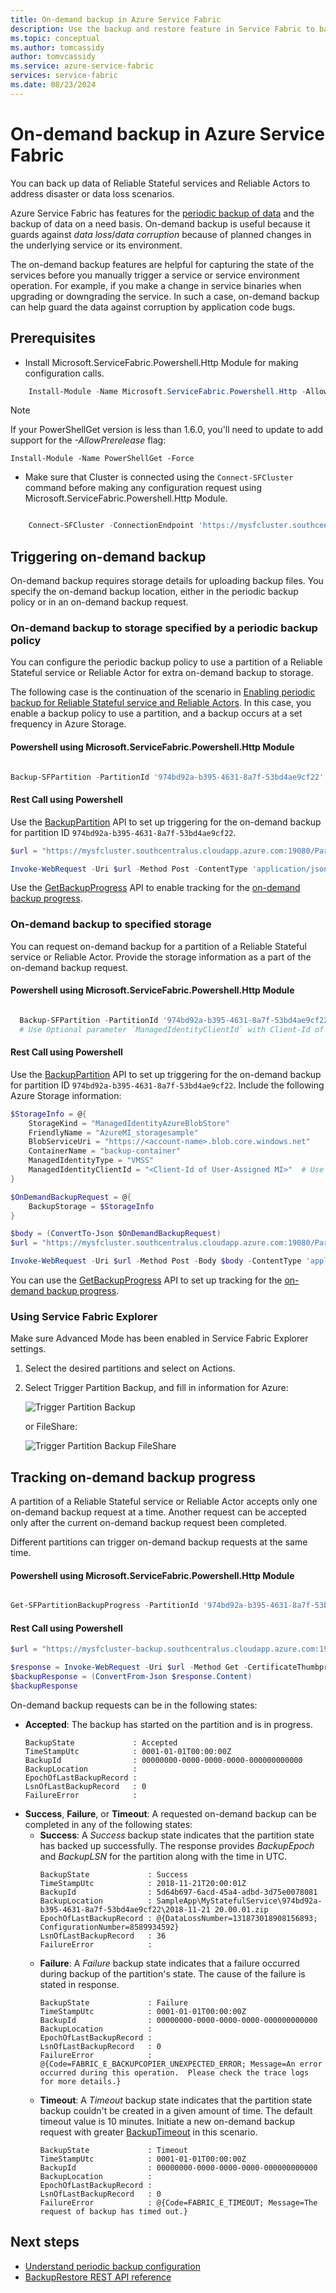 ```yaml
---
title: On-demand backup in Azure Service Fabric 
description: Use the backup and restore feature in Service Fabric to back up your application data on a need basis.
ms.topic: conceptual
ms.author: tomcassidy
author: tomvcassidy
ms.service: azure-service-fabric
services: service-fabric
ms.date: 08/23/2024
---
```


# On-demand backup in Azure Service Fabric

You can back up data of Reliable Stateful services and Reliable Actors to address disaster or data loss scenarios.

Azure Service Fabric has features for the [periodic backup of data](service-fabric-backuprestoreservice-quickstart-azurecluster.md) and the backup of data on a need basis. On-demand backup is useful because it guards against _data loss_/_data corruption_ because of planned changes in the underlying service or its environment.

The on-demand backup features are helpful for capturing the state of the services before you manually trigger a service or service environment operation. For example, if you make a change in service binaries when upgrading or downgrading the service. In such a case, on-demand backup can help guard the data against corruption by application code bugs.
## Prerequisites

- Install Microsoft.ServiceFabric.Powershell.Http Module for making configuration calls.

```powershell
    Install-Module -Name Microsoft.ServiceFabric.Powershell.Http -AllowPrerelease
```

> [!NOTE]
> If your PowerShellGet version is less than 1.6.0, you'll need to update to add support for the *-AllowPrerelease* flag:
>
> `Install-Module -Name PowerShellGet -Force`

- Make sure that Cluster is connected using the `Connect-SFCluster` command before making any configuration request using Microsoft.ServiceFabric.Powershell.Http Module.

```powershell

    Connect-SFCluster -ConnectionEndpoint 'https://mysfcluster.southcentralus.cloudapp.azure.com:19080'   -X509Credential -FindType FindByThumbprint -FindValue '1b7ebe2174649c45474a4819dafae956712c31d3' -StoreLocation 'CurrentUser' -StoreName 'My' -ServerCertThumbprint '1b7ebe2174649c45474a4819dafae956712c31d3'  

```


## Triggering on-demand backup

On-demand backup requires storage details for uploading backup files. You specify the on-demand backup location, either in the periodic backup policy or in an on-demand backup request.

### On-demand backup to storage specified by a periodic backup policy

You can configure the periodic backup policy to use a partition of a Reliable Stateful service or Reliable Actor for extra on-demand backup to storage.

The following case is the continuation of the scenario in [Enabling periodic backup for Reliable Stateful service and Reliable Actors](service-fabric-backuprestoreservice-quickstart-azurecluster.md#enabling-periodic-backup-for-reliable-stateful-service-and-reliable-actors). In this case, you enable a backup policy to use a partition, and a backup occurs at a set frequency in Azure Storage.

#### Powershell using Microsoft.ServiceFabric.Powershell.Http Module

```powershell

Backup-SFPartition -PartitionId '974bd92a-b395-4631-8a7f-53bd4ae9cf22' 

```

#### Rest Call using Powershell

Use the [BackupPartition](/rest/api/servicefabric/sfclient-api-backuppartition) API to set up triggering for the on-demand backup for partition ID `974bd92a-b395-4631-8a7f-53bd4ae9cf22`.

```powershell
$url = "https://mysfcluster.southcentralus.cloudapp.azure.com:19080/Partitions/974bd92a-b395-4631-8a7f-53bd4ae9cf22/$/Backup?api-version=6.4"

Invoke-WebRequest -Uri $url -Method Post -ContentType 'application/json' -CertificateThumbprint '1b7ebe2174649c45474a4819dafae956712c31d3'
```

Use the [GetBackupProgress](/rest/api/servicefabric/sfclient-api-getpartitionbackupprogress) API to enable tracking for the [on-demand backup progress](service-fabric-backup-restore-service-ondemand-backup.md#tracking-on-demand-backup-progress).

### On-demand backup to specified storage

You can request on-demand backup for a partition of a Reliable Stateful service or Reliable Actor. Provide the storage information as a part of the on-demand backup request.


#### Powershell using Microsoft.ServiceFabric.Powershell.Http Module

```powershell

  Backup-SFPartition -PartitionId '974bd92a-b395-4631-8a7f-53bd4ae9cf22' -ManagedIdentityAzureBlobStore -FriendlyName "AzureMI_storagesample" -BlobServiceUri 'https://<account-name>.blob.core.windows.net' -ContainerName 'backup-container' -ManagedIdentityType "VMSS" -ManagedIdentityClientId "<Client-Id of User-Assigned MI>"
  # Use Optional parameter `ManagedIdentityClientId` with Client-Id of User-Assigned Managed Identity in case of multiple User-Assigned Managed Identities assigned to your resource, or both SAMI & UAMI assigned and we need to use UAMI as the default, else no need of this paramter.
```

#### Rest Call using Powershell

Use the [BackupPartition](/rest/api/servicefabric/sfclient-api-backuppartition) API to set up triggering for the on-demand backup for partition ID `974bd92a-b395-4631-8a7f-53bd4ae9cf22`. Include the following Azure Storage information:

```powershell
$StorageInfo = @{
    StorageKind = "ManagedIdentityAzureBlobStore"
    FriendlyName = "AzureMI_storagesample"
    BlobServiceUri = "https://<account-name>.blob.core.windows.net"
    ContainerName = "backup-container"
    ManagedIdentityType = "VMSS"
    ManagedIdentityClientId = "<Client-Id of User-Assigned MI>"  # Use Optional parameter `ManagedIdentityClientId` with Client-Id of User-Assigned Managed Identity in case of multiple User-Assigned Managed Identities assigned to your resource, or both SAMI & UAMI assigned and we need to use UAMI as the default, else no need of this paramter.
}

$OnDemandBackupRequest = @{
    BackupStorage = $StorageInfo
}

$body = (ConvertTo-Json $OnDemandBackupRequest)
$url = "https://mysfcluster.southcentralus.cloudapp.azure.com:19080/Partitions/974bd92a-b395-4631-8a7f-53bd4ae9cf22/$/Backup?api-version=6.4"

Invoke-WebRequest -Uri $url -Method Post -Body $body -ContentType 'application/json' -CertificateThumbprint '1b7ebe2174649c45474a4819dafae956712c31d3'
```

You can use the [GetBackupProgress](/rest/api/servicefabric/sfclient-api-getpartitionbackupprogress) API to set up tracking for the [on-demand backup progress](service-fabric-backup-restore-service-ondemand-backup.md#tracking-on-demand-backup-progress).

### Using Service Fabric Explorer
Make sure Advanced Mode has been enabled in Service Fabric Explorer settings.
1. Select the desired partitions and select on Actions. 
2. Select Trigger Partition Backup, and fill in information for Azure:

    ![Trigger Partition Backup][0]

    or FileShare:

    ![Trigger Partition Backup FileShare][1]

## Tracking on-demand backup progress

A partition of a Reliable Stateful service or Reliable Actor accepts only one on-demand backup request at a time. Another request can be accepted only after the current on-demand backup request been completed.

Different partitions can trigger on-demand backup requests at the same time.


#### Powershell using Microsoft.ServiceFabric.Powershell.Http Module

```powershell

Get-SFPartitionBackupProgress -PartitionId '974bd92a-b395-4631-8a7f-53bd4ae9cf22'

```
#### Rest Call using Powershell

```powershell
$url = "https://mysfcluster-backup.southcentralus.cloudapp.azure.com:19080/Partitions/974bd92a-b395-4631-8a7f-53bd4ae9cf22/$/GetBackupProgress?api-version=6.4"

$response = Invoke-WebRequest -Uri $url -Method Get -CertificateThumbprint '1b7ebe2174649c45474a4819dafae956712c31d3' 
$backupResponse = (ConvertFrom-Json $response.Content) 
$backupResponse
```

On-demand backup requests can be in the following states:

- **Accepted**: The backup has started on the partition and is in progress.
  ```
  BackupState             : Accepted
  TimeStampUtc            : 0001-01-01T00:00:00Z
  BackupId                : 00000000-0000-0000-0000-000000000000
  BackupLocation          :
  EpochOfLastBackupRecord :
  LsnOfLastBackupRecord   : 0
  FailureError            :
  ```
- **Success**, **Failure**, or **Timeout**: A requested on-demand backup can be completed in any of the following states:
  - **Success**: A _Success_ backup state indicates that the partition state has backed up successfully. The response provides _BackupEpoch_ and _BackupLSN_ for the partition along with the time in UTC.
    ```
    BackupState             : Success
    TimeStampUtc            : 2018-11-21T20:00:01Z
    BackupId                : 5d64b697-6acd-45a4-adbd-3d75e0078081
    BackupLocation          : SampleApp\MyStatefulService\974bd92a-b395-4631-8a7f-53bd4ae9cf22\2018-11-21 20.00.01.zip
    EpochOfLastBackupRecord : @{DataLossNumber=131873018908156893; ConfigurationNumber=8589934592}
    LsnOfLastBackupRecord   : 36
    FailureError            :
    ```
  - **Failure**: A _Failure_ backup state indicates that a failure occurred during backup of the partition's state. The cause of the failure is stated in response.
    ```
    BackupState             : Failure
    TimeStampUtc            : 0001-01-01T00:00:00Z
    BackupId                : 00000000-0000-0000-0000-000000000000
    BackupLocation          :
    EpochOfLastBackupRecord :
    LsnOfLastBackupRecord   : 0
    FailureError            : @{Code=FABRIC_E_BACKUPCOPIER_UNEXPECTED_ERROR; Message=An error occurred during this operation.  Please check the trace logs for more details.}
    ```
  - **Timeout**: A _Timeout_ backup state indicates that the partition state backup couldn't be created in a given amount of time. The default timeout value is 10 minutes. Initiate a new on-demand backup request with greater [BackupTimeout](/rest/api/servicefabric/sfclient-api-backuppartition#backuptimeout) in this scenario.
    ```
    BackupState             : Timeout
    TimeStampUtc            : 0001-01-01T00:00:00Z
    BackupId                : 00000000-0000-0000-0000-000000000000
    BackupLocation          :
    EpochOfLastBackupRecord :
    LsnOfLastBackupRecord   : 0
    FailureError            : @{Code=FABRIC_E_TIMEOUT; Message=The request of backup has timed out.}
    ```

## Next steps

- [Understand periodic backup configuration](./service-fabric-backuprestoreservice-configure-periodic-backup.md)
- [BackupRestore REST API reference](/rest/api/servicefabric/sfclient-index-backuprestore)

[0]: ./media/service-fabric-backuprestoreservice/trigger-partition-backup.png
[1]: ./media/service-fabric-backuprestoreservice/trigger-backup-fileshare.png
